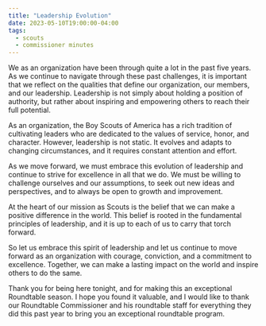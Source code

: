 ```yaml
---
title: "Leadership Evolution"
date: 2023-05-10T19:00:00-04:00
tags:
  - scouts
  - commissioner minutes
---
```


We as an organization have been through quite a lot in the past five years. As we continue to navigate through these past challenges, it is important that we reflect on the qualities that define our organization, our members, and our leadership. Leadership is not simply about holding a position of authority, but rather about inspiring and empowering others to reach their full potential.

As an organization, the Boy Scouts of America has a rich tradition of cultivating leaders who are dedicated to the values of service, honor, and character. However, leadership is not static. It evolves and adapts to changing circumstances, and it requires constant attention and effort.

As we move forward, we must embrace this evolution of leadership and continue to strive for excellence in all that we do. We must be willing to challenge ourselves and our assumptions, to seek out new ideas and perspectives, and to always be open to growth and improvement.

At the heart of our mission as Scouts is the belief that we can make a positive difference in the world. This belief is rooted in the fundamental principles of leadership, and it is up to each of us to carry that torch forward.

So let us embrace this spirit of leadership and let us continue to move forward as an organization with courage, conviction, and a commitment to excellence. Together, we can make a lasting impact on the world and inspire others to do the same.

Thank you for being here tonight, and for making this an exceptional Roundtable season. I hope you found it valuable, and I would like to thank our Roundtable Commissioner and his roundtable staff for everything they did this past year to bring you an exceptional roundtable program.
